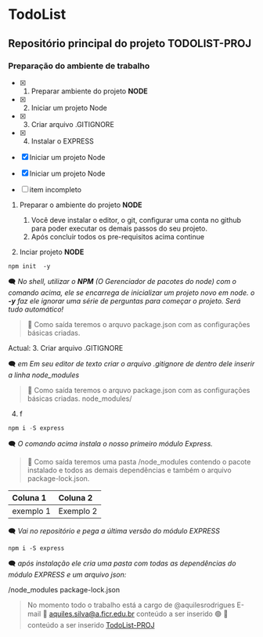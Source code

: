 # TodoList

## Repositório principal do projeto **TODOLIST-PROJ**

### Preparação do ambiente de trabalho

- [x] 1. Preparar ambiente do projeto **NODE**
- [x] 2. Iniciar um projeto Node
- [x] 3. Criar arquivo .GITIGNORE
- [x] 4. Instalar o EXPRESS
- [x] Iniciar um projeto Node
- [x] Iniciar um projeto Node
- [ ] item incompleto


1. Preparar o ambiente do projeto **NODE**
    1. Você deve instalar  o editor, o git, configurar uma conta no github para poder executar os demais passos do seu projeto.
    2. Após concluir todos os pre-requisitos acima continue
 
2. Inciar projeto **NODE**

~~~cmder
npm init  -y
~~~

:left_speech_bubble: _No shell, utilizar o **NPM** (O Gerenciador de pacotes do node) com o comando acima, ele se encarrega de inicializar um projeto novo em node. o **-y**  faz ele ignorar uma série de perguntas para começar o projeto. Será tudo automático!_

> :vertical_traffic_light: Como saída teremos o arquvo package.json com as configurações básicas criadas.

Actual: 3. Criar arquivo .GITIGNORE

:left_speech_bubble: _em Em seu editor de texto criar o arquivo .gitignore de dentro dele inserir a linha node_modules_

> :vertical_traffic_light: Como saída teremos o arquvo package.json com as configurações básicas criadas. node_modules/

4. f 

~~~Javascript
npm i -S express
~~~

:left_speech_bubble: _O comando acima instala o nosso primeiro módulo Express._

> :vertical_traffic_light: Como saída teremos uma pasta /node_modules contendo o pacote instalado e todos as demais dependências e também o arquivo package-lock.json.


Coluna 1 | Coluna 2
:-------------- | :--------------
exemplo 1 | Exemplo 2

:left_speech_bubble: _Vai no repositório e pega a última versão do módulo EXPRESS_

~~~cmder
npm i -S express
~~~

:left_speech_bubble: _após instalação ele cria uma pasta com todas as dependências do módulo EXPRESS e um arquivo json:_

/node_modules
package-lock.json

>No momento todo o trabalho está a cargo de @aquilesrodrigues
>E-mail :e-mail: aquiles.silva@a.ficr.edu.br
>conteúdo a ser inserido :green_circle:
> :triangular_flag_on_post: conteúdo a ser inserido
[TodoList-PROJ](https://github.com/aquilesrodrigues/TodoList)